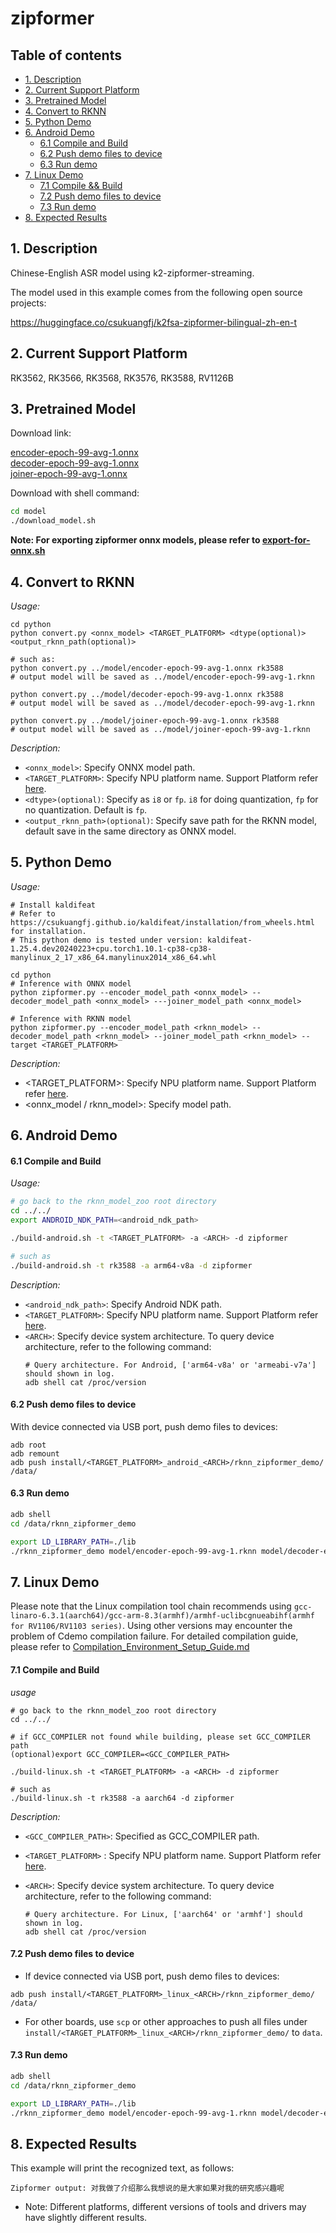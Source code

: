 # zipformer

## Table of contents

- [1. Description](#1-description)
- [2. Current Support Platform](#2-current-support-platform)
- [3. Pretrained Model](#3-pretrained-model)
- [4. Convert to RKNN](#4-convert-to-rknn)
- [5. Python Demo](#5-python-demo)
- [6. Android Demo](#6-android-demo)
  - [6.1 Compile and Build](#61-compile-and-build)
  - [6.2 Push demo files to device](#62-push-demo-files-to-device)
  - [6.3 Run demo](#63-run-demo)
- [7. Linux Demo](#7-linux-demo)
  - [7.1 Compile \&\& Build](#71-compile-and-build)
  - [7.2 Push demo files to device](#72-push-demo-files-to-device)
  - [7.3 Run demo](#73-run-demo)
- [8. Expected Results](#8-expected-results)



## 1. Description

Chinese-English ASR model using k2-zipformer-streaming.

The model used in this example comes from the following open source projects:  

https://huggingface.co/csukuangfj/k2fsa-zipformer-bilingual-zh-en-t



## 2. Current Support Platform

RK3562, RK3566, RK3568, RK3576, RK3588, RV1126B


## 3. Pretrained Model

Download link: 

[encoder-epoch-99-avg-1.onnx](https://ftrg.zbox.filez.com/v2/delivery/data/95f00b0fc900458ba134f8b180b3f7a1/examples/zipformer/encoder-epoch-99-avg-1.onnx)<br />[decoder-epoch-99-avg-1.onnx](https://ftrg.zbox.filez.com/v2/delivery/data/95f00b0fc900458ba134f8b180b3f7a1/examples/zipformer/decoder-epoch-99-avg-1.onnx)<br />[joiner-epoch-99-avg-1.onnx](https://ftrg.zbox.filez.com/v2/delivery/data/95f00b0fc900458ba134f8b180b3f7a1/examples/zipformer/joiner-epoch-99-avg-1.onnx)

Download with shell command:

```sh
cd model
./download_model.sh
```

**Note: For exporting zipformer onnx models, please refer to [export-for-onnx.sh](https://huggingface.co/csukuangfj/k2fsa-zipformer-bilingual-zh-en-t/blob/main/exp/96/export-for-onnx.sh)**


## 4. Convert to RKNN

*Usage:*

```shell
cd python
python convert.py <onnx_model> <TARGET_PLATFORM> <dtype(optional)> <output_rknn_path(optional)>

# such as: 
python convert.py ../model/encoder-epoch-99-avg-1.onnx rk3588
# output model will be saved as ../model/encoder-epoch-99-avg-1.rknn

python convert.py ../model/decoder-epoch-99-avg-1.onnx rk3588
# output model will be saved as ../model/decoder-epoch-99-avg-1.rknn

python convert.py ../model/joiner-epoch-99-avg-1.onnx rk3588
# output model will be saved as ../model/joiner-epoch-99-avg-1.rknn
```

*Description:*

- `<onnx_model>`: Specify ONNX model path.
- `<TARGET_PLATFORM>`: Specify NPU platform name. Support Platform refer [here](#2-current-support-platform).
- `<dtype>(optional)`: Specify as `i8` or `fp`. `i8` for doing quantization, `fp` for no quantization. Default is `fp`.
- `<output_rknn_path>(optional)`: Specify save path for the RKNN model, default save in the same directory as ONNX model.



## 5. Python Demo

*Usage:*

```shell
# Install kaldifeat
# Refer to https://csukuangfj.github.io/kaldifeat/installation/from_wheels.html for installation.
# This python demo is tested under version: kaldifeat-1.25.4.dev20240223+cpu.torch1.10.1-cp38-cp38-manylinux_2_17_x86_64.manylinux2014_x86_64.whl

cd python
# Inference with ONNX model
python zipformer.py --encoder_model_path <onnx_model> --decoder_model_path <onnx_model> ---joiner_model_path <onnx_model>

# Inference with RKNN model
python zipformer.py --encoder_model_path <rknn_model> --decoder_model_path <rknn_model> --joiner_model_path <rknn_model> --target <TARGET_PLATFORM>
```
*Description:*
- <TARGET_PLATFORM>: Specify NPU platform name. Support Platform refer [here](#2-current-support-platform).
- <onnx_model / rknn_model>: Specify model path.



## 6. Android Demo

#### 6.1 Compile and Build

*Usage:*

```sh
# go back to the rknn_model_zoo root directory
cd ../../
export ANDROID_NDK_PATH=<android_ndk_path>

./build-android.sh -t <TARGET_PLATFORM> -a <ARCH> -d zipformer

# such as 
./build-android.sh -t rk3588 -a arm64-v8a -d zipformer
```

*Description:*
- `<android_ndk_path>`: Specify Android NDK path.
- `<TARGET_PLATFORM>`: Specify NPU platform name. Support Platform refer [here](#2-current-support-platform).
- `<ARCH>`: Specify device system architecture. To query device architecture, refer to the following command:
	```shell
	# Query architecture. For Android, ['arm64-v8a' or 'armeabi-v7a'] should shown in log.
	adb shell cat /proc/version
	```

#### 6.2 Push demo files to device

With device connected via USB port, push demo files to devices:

```shell
adb root
adb remount
adb push install/<TARGET_PLATFORM>_android_<ARCH>/rknn_zipformer_demo/ /data/
```

#### 6.3 Run demo

```sh
adb shell
cd /data/rknn_zipformer_demo

export LD_LIBRARY_PATH=./lib
./rknn_zipformer_demo model/encoder-epoch-99-avg-1.rknn model/decoder-epoch-99-avg-1.rknn model/joiner-epoch-99-avg-1.rknn model/test.wav
```



## 7. Linux Demo

Please note that the Linux compilation tool chain recommends using `gcc-linaro-6.3.1(aarch64)/gcc-arm-8.3(armhf)/armhf-uclibcgnueabihf(armhf for RV1106/RV1103 series)`. Using other versions may encounter the problem of Cdemo compilation failure. For detailed compilation guide, please refer to [Compilation_Environment_Setup_Guide.md](../../docs/Compilation_Environment_Setup_Guide.md)

#### 7.1 Compile and Build

*usage*

```shell
# go back to the rknn_model_zoo root directory
cd ../../

# if GCC_COMPILER not found while building, please set GCC_COMPILER path
(optional)export GCC_COMPILER=<GCC_COMPILER_PATH>

./build-linux.sh -t <TARGET_PLATFORM> -a <ARCH> -d zipformer

# such as 
./build-linux.sh -t rk3588 -a aarch64 -d zipformer
```

*Description:*

- `<GCC_COMPILER_PATH>`: Specified as GCC_COMPILER path.
- `<TARGET_PLATFORM>` : Specify NPU platform name. Support Platform refer [here](#2-current-support-platform).
- `<ARCH>`: Specify device system architecture. To query device architecture, refer to the following command: 
  
  ```shell
  # Query architecture. For Linux, ['aarch64' or 'armhf'] should shown in log.
  adb shell cat /proc/version
  ```

#### 7.2 Push demo files to device

- If device connected via USB port, push demo files to devices:

```shell
adb push install/<TARGET_PLATFORM>_linux_<ARCH>/rknn_zipformer_demo/ /data/
```

- For other boards, use `scp` or other approaches to push all files under `install/<TARGET_PLATFORM>_linux_<ARCH>/rknn_zipformer_demo/` to `data`.

#### 7.3 Run demo

```sh
adb shell
cd /data/rknn_zipformer_demo

export LD_LIBRARY_PATH=./lib
./rknn_zipformer_demo model/encoder-epoch-99-avg-1.rknn model/decoder-epoch-99-avg-1.rknn model/joiner-epoch-99-avg-1.rknn model/test.wav
```


## 8. Expected Results

This example will print the recognized text, as follows:
```
Zipformer output: 对我做了介绍那么我想说的是大家如果对我的研究感兴趣呢
```

- Note: Different platforms, different versions of tools and drivers may have slightly different results.

